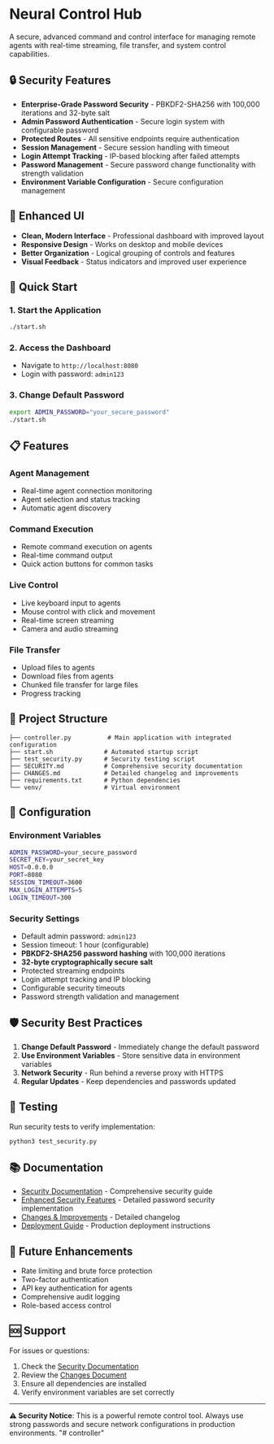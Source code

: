 # Neural Control Hub

A secure, advanced command and control interface for managing remote agents with real-time streaming, file transfer, and system control capabilities.

## 🔒 Security Features

- **Enterprise-Grade Password Security** - PBKDF2-SHA256 with 100,000 iterations and 32-byte salt
- **Admin Password Authentication** - Secure login system with configurable password
- **Protected Routes** - All sensitive endpoints require authentication
- **Session Management** - Secure session handling with timeout
- **Login Attempt Tracking** - IP-based blocking after failed attempts
- **Password Management** - Secure password change functionality with strength validation
- **Environment Variable Configuration** - Secure configuration management

## 🎨 Enhanced UI

- **Clean, Modern Interface** - Professional dashboard with improved layout
- **Responsive Design** - Works on desktop and mobile devices
- **Better Organization** - Logical grouping of controls and features
- **Visual Feedback** - Status indicators and improved user experience

## 🚀 Quick Start

### 1. Start the Application
```bash
./start.sh
```

### 2. Access the Dashboard
- Navigate to `http://localhost:8080`
- Login with password: `admin123`

### 3. Change Default Password
```bash
export ADMIN_PASSWORD="your_secure_password"
./start.sh
```

## 📋 Features

### Agent Management
- Real-time agent connection monitoring
- Agent selection and status tracking
- Automatic agent discovery

### Command Execution
- Remote command execution on agents
- Real-time command output
- Quick action buttons for common tasks

### Live Control
- Live keyboard input to agents
- Mouse control with click and movement
- Real-time screen streaming
- Camera and audio streaming

### File Transfer
- Upload files to agents
- Download files from agents
- Chunked file transfer for large files
- Progress tracking

## 📁 Project Structure

```
├── controller.py          # Main application with integrated configuration
├── start.sh              # Automated startup script
├── test_security.py      # Security testing script
├── SECURITY.md           # Comprehensive security documentation
├── CHANGES.md            # Detailed changelog and improvements
├── requirements.txt      # Python dependencies
└── venv/                 # Virtual environment
```

## 🔧 Configuration

### Environment Variables
```bash
ADMIN_PASSWORD=your_secure_password
SECRET_KEY=your_secret_key
HOST=0.0.0.0
PORT=8080
SESSION_TIMEOUT=3600
MAX_LOGIN_ATTEMPTS=5
LOGIN_TIMEOUT=300
```

### Security Settings
- Default admin password: `admin123`
- Session timeout: 1 hour (configurable)
- **PBKDF2-SHA256 password hashing** with 100,000 iterations
- **32-byte cryptographically secure salt**
- Protected streaming endpoints
- Login attempt tracking and IP blocking
- Configurable security timeouts
- Password strength validation and management

## 🛡️ Security Best Practices

1. **Change Default Password** - Immediately change the default password
2. **Use Environment Variables** - Store sensitive data in environment variables
3. **Network Security** - Run behind a reverse proxy with HTTPS
4. **Regular Updates** - Keep dependencies and passwords updated

## 🧪 Testing

Run security tests to verify implementation:
```bash
python3 test_security.py
```

## 📚 Documentation

- [Security Documentation](SECURITY.md) - Comprehensive security guide
- [Enhanced Security Features](SECURITY_ENHANCEMENTS.md) - Detailed password security implementation
- [Changes & Improvements](CHANGES.md) - Detailed changelog
- [Deployment Guide](DEPLOY.md) - Production deployment instructions

## 🔮 Future Enhancements

- Rate limiting and brute force protection
- Two-factor authentication
- API key authentication for agents
- Comprehensive audit logging
- Role-based access control

## 🆘 Support

For issues or questions:
1. Check the [Security Documentation](SECURITY.md)
2. Review the [Changes Document](CHANGES.md)
3. Ensure all dependencies are installed
4. Verify environment variables are set correctly

---

**⚠️ Security Notice**: This is a powerful remote control tool. Always use strong passwords and secure network configurations in production environments. 
"# controller" 
